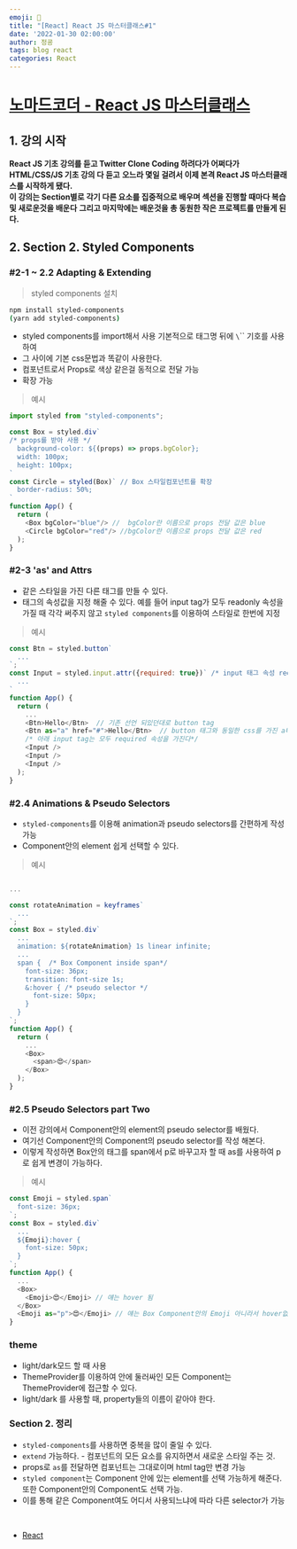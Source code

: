 ```yaml
---
emoji: 🧢
title: "[React] React JS 마스터클래스#1"
date: '2022-01-30 02:00:00'
author: 정굥
tags: blog react
categories: React
---
```



# [노마드코더 - React JS 마스터클래스](https://nomadcoders.co/react-masterclass)

## 1. 강의 시작 
**React JS 기초 강의를 듣고 Twitter Clone Coding 하려다가 어쩌다가 HTML/CSS/JS 기초 강의 다 듣고**
**오느라 몇일 걸려서 이제 본격 React JS 마스터클래스를 시작하게 됐다.**  
**이 강의는 Section별로 각기 다른 요소를 집중적으로 배우며 섹션을 진행할 때마다 복습 및 새로운것을 배운다**
**그리고 마지막에는 배운것을 총 동원한 작은 프로젝트를 만들게 된다.**

## 2. Section 2. Styled Components 
### #2-1 ~ 2.2 Adapting & Extending
> styled components 설치
```bash
npm install styled-components
(yarn add styled-components)
```

* styled components를 import해서 사용 기본적으로 태그명 뒤에 `\`\`` 기호를 사용하여
* 그 사이에 기본 css문법과 똑같이 사용한다.
* 컴포넌트로서 Props로 색상 같은걸 동적으로 전달 가능
* 확장 가능
> 예시
```javascript
import styled from "styled-components";

const Box = styled.div`
/* props를 받아 사용 */
  background-color: ${(props) => props.bgColor}; 
  width: 100px;
  height: 100px;
`
const Circle = styled(Box)` // Box 스타일컴포넌트를 확장
  border-radius: 50%;
`
function App() {
  return (
    <Box bgColor="blue"/> //  bgColor란 이름으로 props 전달 값은 blue
    <Circle bgColor="red"/> //bgColor란 이름으로 props 전달 값은 red
  );
}
```  
### #2-3 'as' and Attrs
* 같은 스타일을 가진 다른 태그를 만들 수 있다.
* 태그의 속성값을 지정 해줄 수 있다. 예를 들어 input tag가 모두 readonly 속성을 가질 때 각각 써주지 않고 `styled components`를 이용하여 스타일로 한번에 지정 
> 예시
```javascript
const Btn = styled.button`
  ...
`;
const Input = styled.input.attr({required: true})` /* input 태그 속성 required 지정*/
  ...
`
function App() {
  return (
    ...
    <Btn>Hello</Btn>  // 기존 선언 되있던대로 button tag
    <Btn as="a" href="#">Hello</Btn>  // button 태그와 동일한 css를 가진 a태그
    /* 아래 input tag는 모두 required 속성을 가진다*/
    <Input />
    <Input />
    <Input />
  );
}  
```
### #2.4 Animations & Pseudo Selectors
* `styled-components`를 이용해 animation과 pseudo selectors를 간편하게 작성 가능
* Component안의 element 쉽게 선택할 수 있다.
> 예시
``` javascript

...

const rotateAnimation = keyframes`
  ...
`;
const Box = styled.div`
  ...
  animation: ${rotateAnimation} 1s linear infinite;
  ...
  span {  /* Box Component inside span*/
    font-size: 36px;
    transition: font-size 1s;
    &:hover { /* pseudo selector */
      font-size: 50px;
    }
  }
`;
function App() {
  return (
    ...
    <Box>
      <span>😍</span>
    </Box>
  );
}
```
### #2.5 Pseudo Selectors part Two
* 이전 강의에서 Component안의 element의 pseudo selector를 배웠다.
* 여기선 Component안의 Component의 pseudo selector를 작성 해본다.
* 이렇게 작성하면 Box안의 태그를 span에서 p로 바꾸고자 할 때 as를 사용하여 p로 쉽게 변경이 가능하다.
> 예시
```javascript
const Emoji = styled.span`
  font-size: 36px;
`; 
const Box = styled.div`
  ...
  ${Emoji}:hover {
    font-size: 50px;
  }
`; 
function App() {
  ...
  <Box>
    <Emoji>😍</Emoji> // 얘는 hover 됨
  </Box>
  <Emoji as="p">😍</Emoji> // 얘는 Box Component안의 Emoji 아니라서 hover없음
}
```
### theme 
* light/dark모드 할 때 사용
* ThemeProvider를 이용하여 안에 둘러싸인 모든 Component는 ThemeProvider에 접근할 수 있다.
* light/dark 를 사용할 때, property들의 이름이 같아야 한다.
  

### Section 2. 정리
* `styled-components`를 사용하면 중복을 많이 줄일 수 있다.
* `extend` 가능하다. - 컴포넌트의 모든 요소를 유지하면서 새로운 스타일 주는 것.
* props로 `as`를 전달하면 컴포넌트는 그대로이며 html tag만 변경 가능 
* `styled component`는 Component 안에 있는 element를 선택 가능하게 해준다. 또한 Component안의 Component도 선택 가능.
* 이를 통해 같은 Component여도 어디서 사용되느냐에 따라 다른 selector가 가능

<br/>

- [React](/posts/React)

```toc

```
